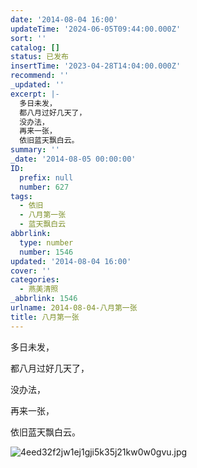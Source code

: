 ```yaml
---
date: '2014-08-04 16:00'
updateTime: '2024-06-05T09:44:00.000Z'
sort: ''
catalog: []
status: 已发布
insertTime: '2023-04-28T14:04:00.000Z'
recommend: ''
_updated: ''
excerpt: |-
  多日未发，
  都八月过好几天了，
  没办法，
  再来一张，
  依旧蓝天飘白云。
summary: ''
_date: '2014-08-05 00:00:00'
ID:
  prefix: null
  number: 627
tags:
  - 依旧
  - 八月第一张
  - 蓝天飘白云
abbrlink:
  type: number
  number: 1546
updated: '2014-08-04 16:00'
cover: ''
categories:
  - 燕美清照
_abbrlink: 1546
urlname: 2014-08-04-八月第一张
title: 八月第一张
---
```


多日未发，


都八月过好几天了，


没办法，


再来一张，


依旧蓝天飘白云。


![4eed32f2jw1ej1gji5k35j21kw0w0gvu.jpg](https://image.bmqy.net/upload/7e85224dad640b5ac3c1497e6c797890.jpg)

